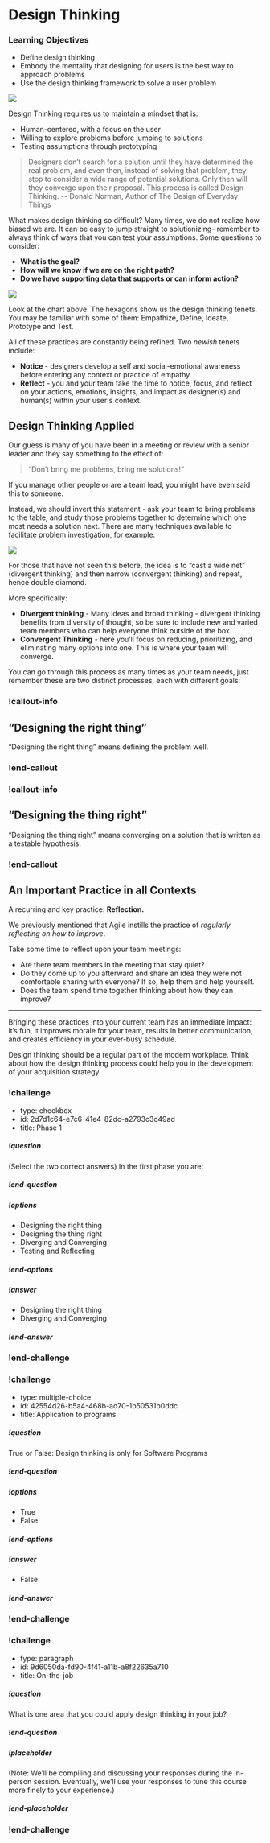 # Design Thinking

###  Learning Objectives

* Define design thinking
* Embody the mentality that designing for users is the best way to approach problems
* Use the design thinking framework to solve a user problem


![](../__images/what-is-design.png)

Design Thinking requires us to maintain a mindset that is:
* Human-centered, with a focus on the user
* Willing to explore problems before jumping to solutions
* Testing assumptions through prototyping

> Designers don’t search for a solution until they have determined the real problem, and even then, instead of solving that problem, they stop to consider a wide range of potential solutions. Only then will they converge upon their proposal. This process is called Design Thinking.
-- Donald Norman, Author of The Design of Everyday Things  

What makes design thinking so difficult? Many times, we do not realize how biased we are. It can be easy to jump straight to solutionizing- remember to always think of ways that you can test your assumptions. Some questions to consider:
* **What is the goal?**
* **How will we know if we are on the right path?**
* **Do we have supporting data that supports or can inform action?**  

 ![](../__images/octagons.png)  

 Look at the chart above. The hexagons show us the design thinking tenets. You may be familiar with some of them: Empathize, Define, Ideate, Prototype and Test.

All of these practices are constantly being refined. Two _newish_ tenets include:
* **Notice** - designers develop a self and social-emotional awareness before entering any context or practice of empathy.
* **Reflect** - you and your team take the time to notice, focus, and reflect on your actions, emotions, insights, and impact as designer(s) and human(s) within your user's context.  

## Design Thinking Applied
Our guess is many of you have been in a meeting or review with a senior leader and they say something to the effect of:   

>“Don’t bring me problems, bring me solutions!”

If you manage other people or are a team lead, you might have even said this to someone.  


Instead, we should invert this statement - ask your team to bring problems to the table, and study those problems together to determine which one most needs a solution next.  There are many techniques available to facilitate problem investigation, for example:

 ![](../__images/dd.png)

 For those that have not seen this before, the idea is to “cast a wide net” (divergent thinking) and then narrow (convergent thinking) and repeat, hence double diamond.  

 More specifically:
 * **Divergent thinking** - Many ideas and broad thinking - divergent thinking benefits from diversity of thought, so be sure to include new and varied team members who can help everyone think outside of the box.
 * **Convergent Thinking** - here you’ll focus on reducing, prioritizing, and eliminating many options into one. This is where your team will converge.   

 You can go through this process as many times as your team needs, just remember these are two distinct processes, each with different goals:  

### !callout-info
##  “Designing the right thing”
“Designing the right thing” means defining the problem well.
### !end-callout

### !callout-info
##  “Designing the thing right”
“Designing the thing right” means converging on a solution that is written as a testable hypothesis.
### !end-callout  

## An Important Practice in all Contexts

A recurring and key practice: **Reflection.**  

We previously mentioned that Agile instills the practice of _regularly reflecting on how to improve_.    

Take some time to reflect upon your team meetings:  
* Are there team members in the meeting that stay quiet?  
* Do they come up to you afterward and share an idea they were not comfortable sharing with everyone?  If so, help them and help yourself.  
* Does the team spend time together thinking about how they can improve?  

***

Bringing these practices into your current team has an immediate impact: it’s fun, it improves morale for your team, results in better communication, and creates efficiency in your ever-busy schedule.    

Design thinking should be a regular part of the modern workplace. Think about how the design thinking process could help you in the development of your acquisition strategy.   



### !challenge

* type: checkbox
* id: 2d7d1c64-e7c6-41e4-82dc-a2793c3c49ad
* title: Phase 1
<!-- * points: [1] (optional, the number of points for scoring as a checkpoint) -->
<!-- * topics: [python, pandas] (optional the topics for analyzing points) -->

##### !question

(Select the two correct answers) In the first phase you are:

##### !end-question

##### !options

* Designing the right thing
* Designing the thing right
* Diverging and Converging
* Testing and Reflecting


##### !end-options

##### !answer

* Designing the right thing
* Diverging and Converging

##### !end-answer

<!-- other optional sections -->
<!-- !hint - !end-hint (markdown, hidden, students click to view) -->
<!-- !rubric - !end-rubric (markdown, instructors can see while scoring a checkpoint) -->
<!-- !explanation - !end-explanation (markdown, students can see after answering correctly) -->

### !end-challenge





### !challenge

* type: multiple-choice
* id: 42554d26-b5a4-468b-ad70-1b50531b0ddc
* title: Application to programs
<!-- * points: [1] (optional, the number of points for scoring as a checkpoint) -->
<!-- * topics: [python, pandas] (optional the topics for analyzing points) -->

##### !question

True or False: Design thinking is only for Software Programs

##### !end-question

##### !options

* True
* False
##### !end-options

##### !answer

* False

##### !end-answer

<!-- other optional sections -->
<!-- !hint - !end-hint (markdown, hidden, students click to view) -->
<!-- !rubric - !end-rubric (markdown, instructors can see while scoring a checkpoint) -->
<!-- !explanation - !end-explanation (markdown, students can see after answering correctly) -->

### !end-challenge





### !challenge

* type: paragraph
* id: 9d6050da-fd90-4f41-a11b-a8f22635a710
* title: On-the-job
<!-- * points: [1] (optional, the number of points for scoring as a checkpoint) -->
<!-- * topics: [python, pandas] (optional the topics for analyzing points) -->

##### !question

What is one area that you could apply design thinking in your job?

##### !end-question

##### !placeholder

(Note: We’ll be compiling and discussing your responses during the in-person session. Eventually, we’ll use your responses to tune this course more finely to your experience.)

##### !end-placeholder

<!-- other optional sections -->
<!-- !hint - !end-hint (markdown, hidden, students click to view) -->
<!-- !rubric - !end-rubric (markdown, instructors can see while scoring a checkpoint) -->
<!-- !explanation - !end-explanation (markdown, students can see after answering correctly) -->

### !end-challenge
